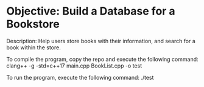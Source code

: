 # Objective: Build a Database for a Bookstore
Description: Help users store books with their information, and search for a book within the store.

To compile the program, copy the repo and execute the following command:
clang++ -g -std=c++17 main.cpp BookList.cpp -o test

To run the program, execute the following command:
./test

